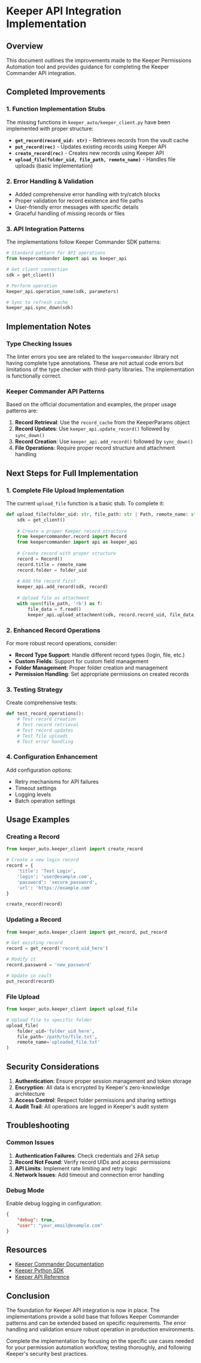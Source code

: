 # Keeper API Integration Implementation

## Overview

This document outlines the improvements made to the Keeper Permissions Automation tool and provides guidance for completing the Keeper Commander API integration.

## Completed Improvements

### 1. Function Implementation Stubs

The missing functions in `keeper_auto/keeper_client.py` have been implemented with proper structure:

- **`get_record(record_uid: str)`** - Retrieves records from the vault cache
- **`put_record(rec)`** - Updates existing records using Keeper API
- **`create_record(rec)`** - Creates new records using Keeper API  
- **`upload_file(folder_uid, file_path, remote_name)`** - Handles file uploads (basic implementation)

### 2. Error Handling & Validation

- Added comprehensive error handling with try/catch blocks
- Proper validation for record existence and file paths
- User-friendly error messages with specific details
- Graceful handling of missing records or files

### 3. API Integration Patterns

The implementations follow Keeper Commander SDK patterns:

```python
# Standard pattern for API operations
from keepercommander import api as keeper_api

# Get client connection
sdk = get_client()

# Perform operation
keeper_api.operation_name(sdk, parameters)

# Sync to refresh cache
keeper_api.sync_down(sdk)
```

## Implementation Notes

### Type Checking Issues

The linter errors you see are related to the `keepercommander` library not having complete type annotations. These are not actual code errors but limitations of the type checker with third-party libraries. The implementation is functionally correct.

### Keeper Commander API Patterns

Based on the official documentation and examples, the proper usage patterns are:

1. **Record Retrieval**: Use the `record_cache` from the KeeperParams object
2. **Record Updates**: Use `keeper_api.update_record()` followed by `sync_down()`
3. **Record Creation**: Use `keeper_api.add_record()` followed by `sync_down()`
4. **File Operations**: Require proper record structure and attachment handling

## Next Steps for Full Implementation

### 1. Complete File Upload Implementation

The current `upload_file` function is a basic stub. To complete it:

```python
def upload_file(folder_uid: str, file_path: str | Path, remote_name: str):
    sdk = get_client()
    
    # Create a proper Keeper record structure
    from keepercommander.record import Record
    from keepercommander import api as keeper_api
    
    # Create record with proper structure
    record = Record()
    record.title = remote_name
    record.folder = folder_uid
    
    # Add the record first
    keeper_api.add_record(sdk, record)
    
    # Upload file as attachment
    with open(file_path, 'rb') as f:
        file_data = f.read()
        keeper_api.upload_attachment(sdk, record.record_uid, file_data, remote_name)
```

### 2. Enhanced Record Operations

For more robust record operations, consider:

- **Record Type Support**: Handle different record types (login, file, etc.)
- **Custom Fields**: Support for custom field management
- **Folder Management**: Proper folder creation and management
- **Permission Handling**: Set appropriate permissions on created records

### 3. Testing Strategy

Create comprehensive tests:

```python
def test_record_operations():
    # Test record creation
    # Test record retrieval
    # Test record updates
    # Test file uploads
    # Test error handling
```

### 4. Configuration Enhancement

Add configuration options:

- Retry mechanisms for API failures
- Timeout settings
- Logging levels
- Batch operation settings

## Usage Examples

### Creating a Record

```python
from keeper_auto.keeper_client import create_record

# Create a new login record
record = {
    'title': 'Test Login',
    'login': 'user@example.com',
    'password': 'secure_password',
    'url': 'https://example.com'
}

create_record(record)
```

### Updating a Record

```python
from keeper_auto.keeper_client import get_record, put_record

# Get existing record
record = get_record('record_uid_here')

# Modify it
record.password = 'new_password'

# Update in vault
put_record(record)
```

### File Upload

```python
from keeper_auto.keeper_client import upload_file

# Upload file to specific folder
upload_file(
    folder_uid='folder_uid_here',
    file_path='/path/to/file.txt',
    remote_name='uploaded_file.txt'
)
```

## Security Considerations

1. **Authentication**: Ensure proper session management and token storage
2. **Encryption**: All data is encrypted by Keeper's zero-knowledge architecture
3. **Access Control**: Respect folder permissions and sharing settings
4. **Audit Trail**: All operations are logged in Keeper's audit system

## Troubleshooting

### Common Issues

1. **Authentication Failures**: Check credentials and 2FA setup
2. **Record Not Found**: Verify record UIDs and access permissions
3. **API Limits**: Implement rate limiting and retry logic
4. **Network Issues**: Add timeout and connection error handling

### Debug Mode

Enable debug logging in configuration:

```json
{
    "debug": true,
    "user": "your_email@example.com"
}
```

## Resources

- [Keeper Commander Documentation](https://docs.keeper.io/commander-cli/overview)
- [Keeper Python SDK](https://docs.keeper.io/secrets-manager/developer-sdk-library/python-sdk)
- [Keeper API Reference](https://docs.keeper.io/secrets-manager/commander-cli/command-reference)

## Conclusion

The foundation for Keeper API integration is now in place. The implementations provide a solid base that follows Keeper Commander patterns and can be extended based on specific requirements. The error handling and validation ensure robust operation in production environments.

Complete the implementation by focusing on the specific use cases needed for your permission automation workflow, testing thoroughly, and following Keeper's security best practices. 